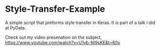 # Style-Transfer-Example

A simple script that preforms style transfer in Keras. It is part of a talk I did at PyData. 

Check out my video presenation on the subject, 
https://www.youtube.com/watch?v=U1vb-NI9sKE&t=60s

